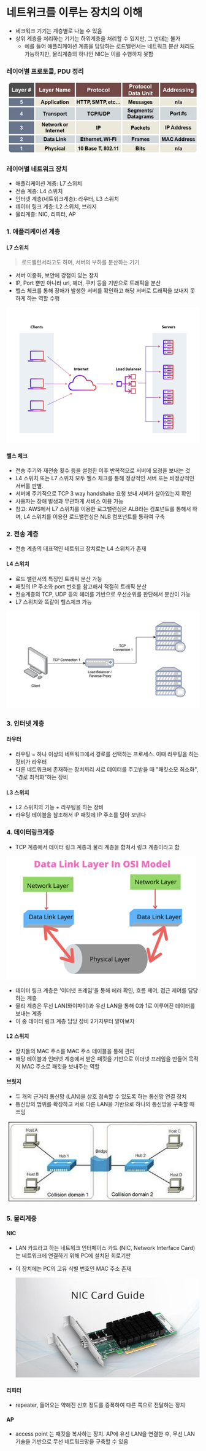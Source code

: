 # 네트위크를 이루는 장치의 이해

- 네크워크 기기는 계층별로 나눌 수 있음
- 상위 계층을 처리하는 기기는 하위계층을 처리할 수 있지만, 그 반대는 불가
  - 예를 들어 애플리케이션 계층을 담당하는 로드밸런서는 네트워크 분산 처리도 가능하지만, 물리계층의 하나인 NIC는 이를 수행하지 못함

### 레이어별 프로토콜, PDU 정리

![Alt text](image.png)

### 레이어별 네트워크 장치

- 애플리케이션 계층: L7 스위치
- 전송 계층: L4 스위치
- 인터넷 계층(네트워크계층): 라우터, L3 스위치
- 데이터 링크 계층: L2 스위치, 브리지
- 물리계층: NIC, 리피터, AP

### 1. 애플리케이션 계층

#### L7 스위치

> 로드밸런서라고도 하며, 서버의 부하를 분산하는 기기

- 서버 이중화, 보안에 강점이 있는 장치
- IP, Port 뿐만 아니라 url, 헤더, 쿠키 등을 기반으로 트래픽을 분산
- 헬스 체크를 통해 장애가 발생한 서버를 확인하고 해당 서버로 트래픽을 보내지 못하게 하는 역할 수행

![Alt text](image-1.png)

#### 헬스 체크

- 전송 주기와 재전송 횟수 등을 설정한 이후 반복적으로 서버에 요청을 보내는 것
- L4 스위치 또는 L7 스위치 모두 헬스 체크를 통해 정상적인 서버 또는 비정상적인 서버를 판별.
- 서버에 주기적으로 TCP 3 way handshake 요청 보내 서버가 살아있는지 확인
- 사용자는 장애 발생과 무관하게 서비스 이용 가능
- 참고: AWS에서 L7 스위치를 이용한 로그밸런싱은 ALB라는 컴포넌트를 통해서 하며, L4 스위치를 이용한 로드밸런싱은 NLB 컴포넌트를 통하여 구축

### 2. 전송 계층

- 전송 계층의 대표적인 네트워크 장치로는 L4 스위치가 존재

#### L4 스위치

- 로드 밸런서의 특징인 트래픽 분산 가능
- 패킷의 IP 주소와 port 번호를 참고해서 적절히 트래픽 분산
- 전송계층의 TCP, UDP 등의 헤더를 기반으로 우선순위를 판단해서 분산이 가능
- L7 스위치와 똑같이 헬스체크 가능

![Alt text](image-2.png)

### 3. 인터넷 계층

#### 라우터

- 라우팅 = 하나 이상의 네트워크에서 경로를 선택하는 프로세스. 이때 라우팅을 하는 장비가 라우터
- 다른 네트워크에 존재하는 장치끼리 서로 데이터를 주고받을 때 "패킷소모 최소화", "경로 최적화"하는 장비

#### L3 스위치

- L2 스위치의 기능 + 라우팅을 하는 장비
- 라우팅 테이블을 참조해서 IP 패킷에 IP 주소를 담아 보낸다

### 4. 데이터링크계층

- TCP 계층에서 데이터 링크 계층과 물리 계층을 합쳐서 링크 계층이라고 함

![Alt text](image-3.png)

- 데이터 링크 계층은 '이더넷 프레임'을 통해 에러 확인, 흐름 제어, 접근 제어를 담당하는 계층
- 물리 계층은 무선 LAN(와이파이)과 유선 LAN을 통해 0과 1로 이루어진 데이터를 보내는 계층
- 이 중 데이터 링크 계층 담당 장비 2가지부터 알아보자

#### L2 스위치

- 장치들의 MAC 주소를 MAC 주소 테이블을 통해 관리
- 해당 테이블과 인터넷 계층에서 받은 패킷을 기반으로 이더넷 프레임을 만들어 목적지 MAC 주소로 패킷을 보내주는 역할

#### 브릿지

- 두 개의 근거리 통신망 (LAN)을 상호 접속할 수 있도록 하는 통신망 연결 장치
- 통신망의 범위를 확장하고 서로 다른 LAN을 기반으로 하나의 통신망을 구축할 때 쓰임

![Alt text](image-4.png)

### 5. 물리계층

#### NIC

- LAN 카드라고 하는 네트워크 인터페이스 카드 (NIC, Network Interface Card)는 네트워크에 연결하기 위해 PC에 설치된 회로기판
- 이 장치에는 PC의 고유 식별 번호인 MAC 주소 존재

  ![Alt text](image-5.png)

#### 리피터

- repeater, 들어오는 약해진 신호 정도를 증폭하여 다른 쪽으로 전달하는 장치

#### AP

- access point 는 패킷을 복사하는 장치. AP에 유선 LAN을 연결한 후, 무선 LAN 기술을 기반으로 무선 네트워크망을 구축할 수 있음
